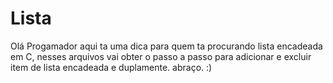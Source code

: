 # Lista
Olá Progamador aqui ta uma dica para quem ta procurando lista
encadeada em C, nesses arquivos vai obter o passo a passo para
adicionar e excluir item de lista encadeada e duplamente.
abraço. :)